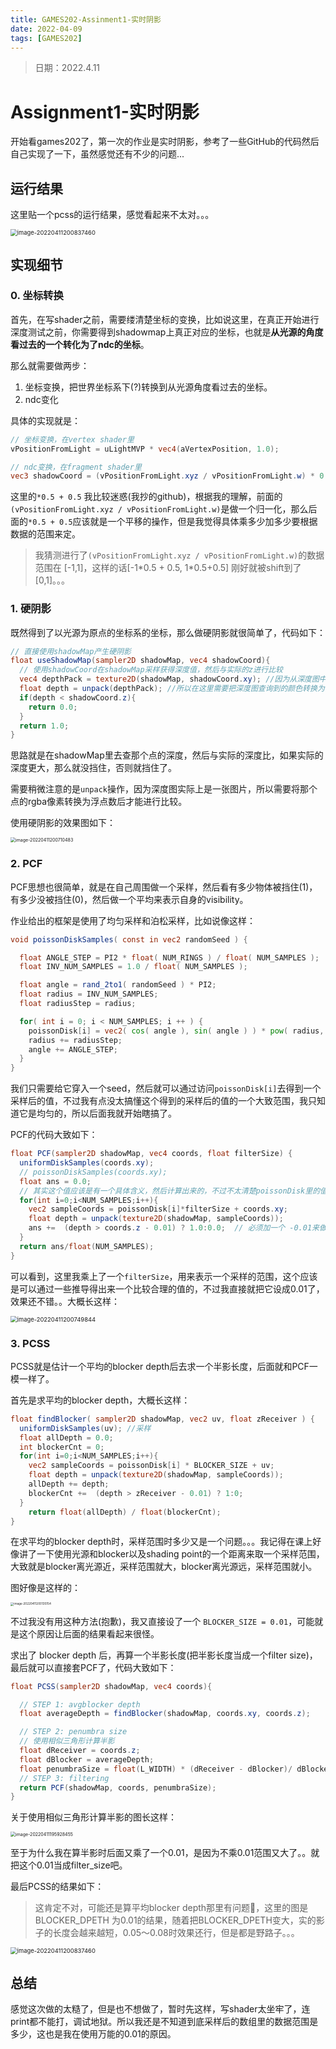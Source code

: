```yaml
---
title: GAMES202-Assinment1-实时阴影
date: 2022-04-09
tags: [GAMES202]
---
```

> 日期：2022.4.11

# Assignment1-实时阴影

开始看games202了，第一次的作业是实时阴影，参考了一些GitHub的代码然后自己实现了一下，虽然感觉还有不少的问题...

## 运行结果

这里贴一个pcss的运行结果，感觉看起来不太对。。。

<img src="https://raw.githubusercontent.com/ljhgpp/whatisthis/main/static/202204112008496.png" alt="image-20220411200837460" style="zoom: 67%;" />

## 实现细节

### 0. 坐标转换

首先，在写shader之前，需要缕清楚坐标的变换，比如说这里，在真正开始进行深度测试之前，你需要得到shadowmap上真正对应的坐标，也就是**从光源的角度看过去的一个转化为了ndc的坐标**。

那么就需要做两步：

1. 坐标变换，把世界坐标系下(?)转换到从光源角度看过去的坐标。
2. ndc变化

具体的实现就是：

```glsl
// 坐标变换，在vertex shader里
vPositionFromLight = uLightMVP * vec4(aVertexPosition, 1.0);

// ndc变换，在fragment shader里
vec3 shadowCoord = (vPositionFromLight.xyz / vPositionFromLight.w) * 0.5 + 0.5; //为啥是 *0.5 + 0.5 ? ...
```

这里的`*0.5 + 0.5` 我比较迷惑(我抄的github)，根据我的理解，前面的`(vPositionFromLight.xyz / vPositionFromLight.w)`是做一个归一化，那么后面的`*0.5 + 0.5`应该就是一个平移的操作，但是我觉得具体乘多少加多少要根据数据的范围来定。

> 我猜测进行了`(vPositionFromLight.xyz / vPositionFromLight.w)`的数据范围在 [-1,1]，这样的话[-1\*0.5 + 0.5, 1\*0.5+0.5] 刚好就被shift到了[0,1]。。。



### 1. 硬阴影

既然得到了以光源为原点的坐标系的坐标，那么做硬阴影就很简单了，代码如下：

```glsl
// 直接使用shadowMap产生硬阴影
float useShadowMap(sampler2D shadowMap, vec4 shadowCoord){
  // 使用shadowCoord在shadowMap采样获得深度值，然后与实际的z进行比较
  vec4 depthPack = texture2D(shadowMap, shadowCoord.xy); //因为从深度图中查询到的实际上是一个颜色
  float depth = unpack(depthPack); //所以在这里需要把深度图查询到的颜色转换为一个浮点数
  if(depth < shadowCoord.z){
    return 0.0;
  }
  return 1.0;
}
```

思路就是在shadowMap里去查那个点的深度，然后与实际的深度比，如果实际的深度更大，那么就没挡住，否则就挡住了。

需要稍微注意的是`unpack`操作，因为深度图实际上是一张图片，所以需要将那个点的rgba像素转换为浮点数后才能进行比较。

使用硬阴影的效果图如下：

<img src="https://raw.githubusercontent.com/ljhgpp/whatisthis/main/static/202204112007511.png" alt="image-20220411200710483" style="zoom: 50%;" />

### 2. PCF

PCF思想也很简单，就是在自己周围做一个采样，然后看有多少物体被挡住(1)，有多少没被挡住(0)，然后做一个平均来表示自身的visibility。

作业给出的框架是使用了均匀采样和泊松采样，比如说像这样：

```glsl
void poissonDiskSamples( const in vec2 randomSeed ) {

  float ANGLE_STEP = PI2 * float( NUM_RINGS ) / float( NUM_SAMPLES );
  float INV_NUM_SAMPLES = 1.0 / float( NUM_SAMPLES );

  float angle = rand_2to1( randomSeed ) * PI2;
  float radius = INV_NUM_SAMPLES;
  float radiusStep = radius;

  for( int i = 0; i < NUM_SAMPLES; i ++ ) {
    poissonDisk[i] = vec2( cos( angle ), sin( angle ) ) * pow( radius, 0.75 );
    radius += radiusStep;
    angle += ANGLE_STEP;
  }
}
```

我们只需要给它穿入一个seed，然后就可以通过访问`poissonDisk[i]`去得到一个采样后的值，不过我有点没太搞懂这个得到的采样后的值的一个大致范围，我只知道它是均匀的，所以后面我就开始瞎搞了。

PCF的代码大致如下：

```glsl
float PCF(sampler2D shadowMap, vec4 coords, float filterSize) {
  uniformDiskSamples(coords.xy);
  // poissonDiskSamples(coords.xy);
  float ans = 0.0;
  // 其实这个值应该是有一个具体含义，然后计算出来的，不过不太清楚poissonDisk里的值的一个具体范围，所以就随便设了。
  for(int i=0;i<NUM_SAMPLES;i++){
    vec2 sampleCoords = poissonDisk[i]*filterSize + coords.xy;
    float depth = unpack(texture2D(shadowMap, sampleCoords));
    ans +=  (depth > coords.z - 0.01) ? 1.0:0.0;  // 必须加一个 -0.01来做一个边界的过滤，不然整个屏幕都是糊的
  }
  return ans/float(NUM_SAMPLES);
}
```

可以看到，这里我乘上了一个`filterSize`，用来表示一个采样的范围，这个应该是可以通过一些推导得出来一个比较合理的值的，不过我直接就把它设成0.01了，效果还不错。。大概长这样：

<img src="https://raw.githubusercontent.com/ljhgpp/whatisthis/main/static/202204112007876.png" alt="image-20220411200749844" style="zoom: 67%;" />



### 3. PCSS

PCSS就是估计一个平均的blocker depth后去求一个半影长度，后面就和PCF一模一样了。

首先是求平均的blocker depth，大概长这样：

```glsl
float findBlocker( sampler2D shadowMap, vec2 uv, float zReceiver ) {
  uniformDiskSamples(uv); //采样
  float allDepth = 0.0;
  int blockerCnt = 0;
  for(int i=0;i<NUM_SAMPLES;i++){
    vec2 sampleCoords = poissonDisk[i] * BLOCKER_SIZE + uv;
    float depth = unpack(texture2D(shadowMap, sampleCoords));
    allDepth += depth;
    blockerCnt +=  (depth > zReceiver - 0.01) ? 1:0;
  }
	return float(allDepth) / float(blockerCnt);
}
```

在求平均的blocker depth时，采样范围时多少又是一个问题。。。我记得在课上好像讲了一下使用光源和blocker以及shading point的一个距离来取一个采样范围，大致就是blocker离光源近，采样范围就大，blocker离光源远，采样范围就小。

图好像是这样的：

<img src="https://raw.githubusercontent.com/ljhgpp/whatisthis/main/static/202204112001185.png" alt="image-20220411200135154" style="zoom: 33%;" />

不过我没有用这种方法(抱歉)，我又直接设了一个 `BLOCKER_SIZE = 0.01`，可能就是这个原因让后面的结果看起来很怪。

求出了 blocker depth 后，再算一个半影长度(把半影长度当成一个filter size)，最后就可以直接套PCF了，代码大致如下：

```glsl
float PCSS(sampler2D shadowMap, vec4 coords){

  // STEP 1: avgblocker depth
  float averageDepth = findBlocker(shadowMap, coords.xy, coords.z);

  // STEP 2: penumbra size
  // 使用相似三角形计算半影
  float dReceiver = coords.z;
  float dBlocker = averageDepth;
  float penumbraSize = float(L_WIDTH) * (dReceiver - dBlocker)/ dBlocker * 0.01;
  // STEP 3: filtering
  return PCF(shadowMap, coords, penumbraSize);
}
```

关于使用相似三角形计算半影的图长这样：

<img src="https://raw.githubusercontent.com/ljhgpp/whatisthis/main/static/202204111959492.png" alt="image-20220411195928455" style="zoom:50%;" />

至于为什么我在算半影时后面又乘了一个0.01，是因为不乘0.01范围又大了。。就把这个0.01当成filter_size吧。

最后PCSS的结果如下：

> 这肯定不对，可能还是算平均blocker depth那里有问题🤔，这里的图是 BLOCKER_DPETH 为0.01的结果，随着把BLOCKER_DPETH变大，实的影子的长度会越来越短，0.05～0.08时效果还行，但是都是野路子。。。

<img src="https://raw.githubusercontent.com/ljhgpp/whatisthis/main/static/202204112008496.png" alt="image-20220411200837460" style="zoom: 67%;" />



## 总结

感觉这次做的太糙了，但是也不想做了，暂时先这样，写shader太坐牢了，连print都不能打，调试地狱。所以我还是不知道到底采样后的数组里的数据范围是多少，这也是我在使用万能的0.01的原因。



